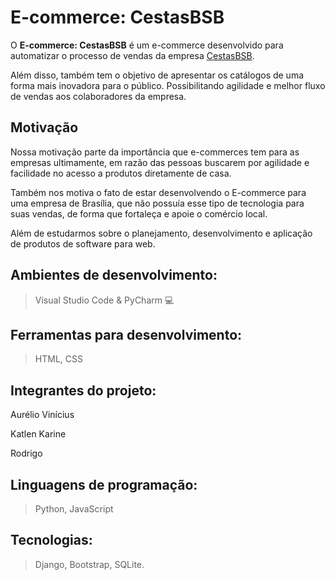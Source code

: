 # E-commerce: CestasBSB

O **E-commerce: CestasBSB** é um e-commerce desenvolvido para automatizar o processo de vendas da empresa [CestasBSB](https://www.instagram.com/cestas.bsb/). 

Além disso, também tem o objetivo de apresentar os catálogos de uma forma mais inovadora para o público. Possibilitando agilidade e melhor fluxo de vendas aos colaboradores da empresa.

## Motivação

Nossa motivação parte da importância que e-commerces tem para as empresas ultimamente, em razão das pessoas buscarem por agilidade e facilidade no acesso a produtos diretamente de casa. 

Também nos motiva o fato de estar desenvolvendo o E-commerce para uma empresa de Brasília, que não possuía esse tipo de tecnologia para suas vendas, de forma que fortaleça e apoie o comércio local. 

Além de estudarmos sobre o planejamento, desenvolvimento e aplicação de produtos de software para web.

## Ambientes de desenvolvimento:
> Visual Studio Code & PyCharm :computer:

## Ferramentas para desenvolvimento: 
> HTML, CSS

## Integrantes do projeto: 
Aurélio Vinícius 

Katlen Karine 

Rodrigo 

## Linguagens de programação: 

> Python, JavaScript

## Tecnologias: 

> Django, Bootstrap, SQLite.
